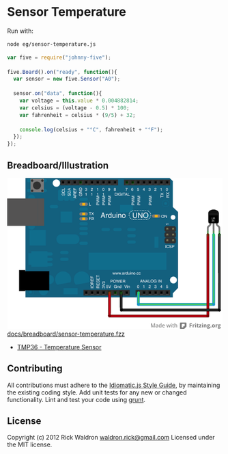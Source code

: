 # Sensor Temperature

Run with:
```bash
node eg/sensor-temperature.js
```


```javascript
var five = require("johnny-five");

five.Board().on("ready", function(){
  var sensor = new five.Sensor("A0");

  sensor.on("data", function(){
    var voltage = this.value * 0.004882814;
    var celsius = (voltage - 0.5) * 100;
    var fahrenheit = celsius * (9/5) + 32;

    console.log(celsius + "°C", fahrenheit + "°F");
  });
});


```


## Breadboard/Illustration


![docs/breadboard/sensor-temperature.png](breadboard/sensor-temperature.png)
[docs/breadboard/sensor-temperature.fzz](breadboard/sensor-temperature.fzz)



- [TMP36 - Temperature Sensor](https://www.sparkfun.com/products/10988)





## Contributing
All contributions must adhere to the [Idiomatic.js Style Guide](https://github.com/rwldrn/idiomatic.js),
by maintaining the existing coding style. Add unit tests for any new or changed functionality. Lint and test your code using [grunt](https://github.com/cowboy/grunt).

## License
Copyright (c) 2012 Rick Waldron <waldron.rick@gmail.com>
Licensed under the MIT license.
